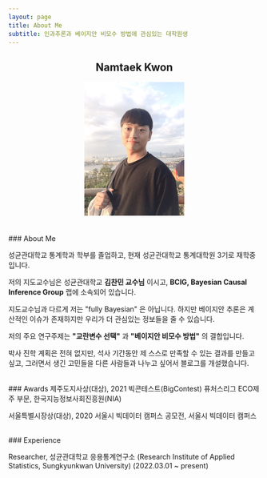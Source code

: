 ```yaml
---
layout: page
title: About Me
subtitle: 인과추론과 베이지안 비모수 방법에 관심있는 대학원생
---
```


## <center>Namtaek Kwon</center>

<center><img src = '/img/about_namtaek.jpg' width="200"/></center>    

<br>
<br>
### About Me

성균관대학교 통계학과 학부를 졸업하고, 현재 성균관대학교 통계대학원 3기로 재학중입니다.

저의 지도교수님은 성균관대학교 __김찬민 교수님__ 이시고, __BCIG, Bayesian Causal Inference Group__ 랩에 소속되어 있습니다.

지도교수님과 다르게 저는 "fully Bayesian" 은 아닙니다. 하지만 베이지안 추론은 계산적인 이슈가 존재하지만 우리가 더 관심있는 정보들을 줄 수 있습니다.

저의 주요 연구주제는 __"교란변수 선택"__ 과 __"베이지안 비모수 방법"__ 의 결합입니다.

박사 진학 계획은 전혀 없지만, 석사 기간동안 제 스스로 만족할 수 있는 결과를 만들고 싶고, 그러면서 생긴 고민들을 다른 사람들과 나누고 싶어서 블로그를 개설했습니다.

<br>
### Awards
제주도지사상(대상), 2021 빅콘테스트(BigContest) 퓨처스리그 ECO제주 부문, 한국지능정보사회진흥원(NIA)

서울특별시장상(대상), 2020 서울시 빅데이터 캠퍼스 공모전, 서울시 빅데이터 캠퍼스

<br>
### Experience

Researcher, 성균관대학교 응용통계연구소 (Research Institute of Applied Statistics, Sungkyunkwan University) (2022.03.01 ~ present)


